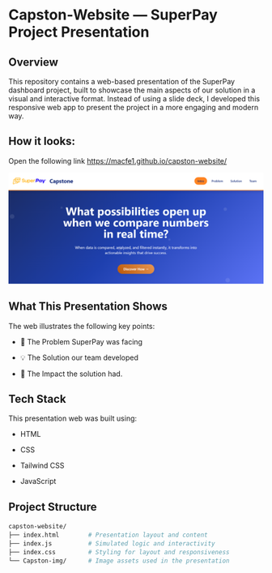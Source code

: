 # Capston‑Website — SuperPay Project Presentation

## Overview

This repository contains a web-based presentation of the SuperPay dashboard project, built to showcase the main aspects of our solution in a visual and interactive format. Instead of using a slide deck, I developed this responsive web app to present the project in a more engaging and modern way.

## How it looks:

Open the following link https://macfe1.github.io/capston-website/

![Capstone Website Preview](Capston-img/capstone.png)

## What This Presentation Shows

The web illustrates the following key points:

- 🧩 The Problem SuperPay was facing

- 💡 The Solution our team developed

- 🚀 The Impact the solution had.


## Tech Stack

This presentation web was built using:

- HTML

- CSS

- Tailwind CSS

- JavaScript


## Project Structure

```bash
capston-website/
├── index.html        # Presentation layout and content
├── index.js          # Simulated logic and interactivity
├── index.css         # Styling for layout and responsiveness
└── Capston-img/      # Image assets used in the presentation
```
